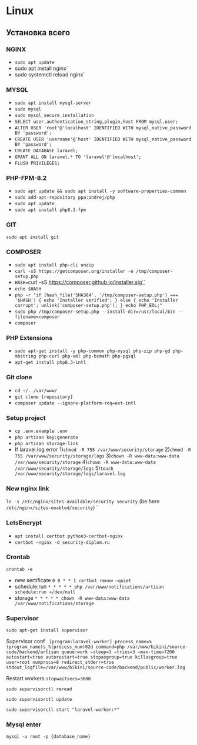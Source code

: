 # Linux

## Установка всего

### NGINX
- `sudo apt update`
- sudo apt install nginx`
- sudo systemctl reload nginx`

### MYSQL
- `sudo apt install mysql-server`
- `sudo mysql`
- `sudo mysql_secure_installation`
- `SELECT user,authentication_string,plugin,host FROM mysql.user;`
- `ALTER USER 'root'@'localhost' IDENTIFIED WITH mysql_native_password BY 'password';`
- `CREATE USER 'username'@'host' IDENTIFIED WITH mysql_native_password BY 'password';`
- `CREATE DATABASE laravel;`
- `GRANT ALL ON laravel.* TO 'laravel'@'localhost';`
- `FLUSH PRIVILEGES;`

### PHP-FPM-8.2
- `sudo apt update && sudo apt install -y software-properties-common`
- `sudo add-apt-repository ppa:ondrej/php`
- `sudo apt update`
- `sudo apt install php8.3-fpm`

 ### GIT
 `sudo apt install git`

 ### COMPOSER
- `sudo apt install php-cli unzip`
- `curl -sS https://getcomposer.org/installer -o /tmp/composer-setup.php`
- `HASH=`curl -sS https://composer.github.io/installer.sig``
- `echo $HASH`
- `php -r "if (hash_file('SHA384', '/tmp/composer-setup.php') === '$HASH') { echo 'Installer verified'; } else { echo 'Installer corrupt'; unlink('composer-setup.php'); } echo PHP_EOL;"`
- `sudo php /tmp/composer-setup.php --install-dir=/usr/local/bin --filename=composer`
- `composer`


 ### PHP Extensions
- `sudo apt-get install -y php-common php-mysql php-zip php-gd php-mbstring php-curl php-xml php-bcmath php-pgsql`
- `apt-get install php8.3-intl`

 ### Git clone
 - `cd ~/../var/www/`
 - `git clone {repository}`
 - `composer update --ignore-platform-req=ext-intl `

 ### Setup project
 - `cp .env.example .env`
 - `php artisan key:generate`
 - `php artisan storage:link`
 - If laravel.log error
 1)`chmod -R 755 /var/www/security/storage`
 2)`chmod -R 755 /var/www/security/storage/logs`
 3)`chown -R www-data:www-data /var/www/security/storage`
 4)`chown -R www-data:www-data /var/www/security/storage/logs`
 5)`touch /var/www/security/storage/logs/laravel.log`

### New nginx link
`ln -s /etc/nginx/sites-available/security security` (be here `/etc/nginx/sites-enabled/security`) `

### LetsEncrypt
- `apt install certbot python3-certbot-nginx`
- `certbot —nginx -d security-diplom.ru`

### Crontab 
`crontab -e`

- new sertificate `0 0 * * 1 certbot renew —quiet ` 
- schedule:run `* * * * * php /var/www/notifications/artisan schedule:run »/dev/null`
- storage `* * * * * chown -R www-data:www-data /var/www/notifications/storage`

### Supervisor
`sudo apt-get install supervisor`

Supervisor conf 
`
[program:laravel-worker]
process_name=%(program_name)s_%(process_num)02d
command=php /var/www/bikini/source-code/backend/artisan queue:work —sleep=3 —tries=3 —max-time=7200
autostart=true
autorestart=true
stopasgroup=true
killasgroup=true
user=root
numprocs=8
redirect_stderr=true
stdout_logfile=/var/www/bikini/source-code/backend/public/worker.log`

Restart workers 
`stopwaitsecs=3600`

`sudo supervisorctl reread`

`sudo supervisorctl update`

`sudo supervisorctl start "laravel-worker:*"`

### Mysql enter
`mysql -u root -p {database_name}`
